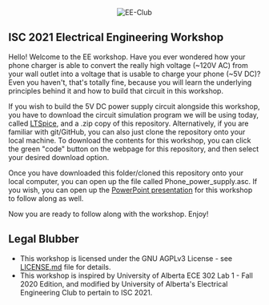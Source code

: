 <p align="center">
  <img src="https://i.imgur.com/a8pExaX.png" alt="EE-Club">
</p>


## ISC 2021 Electrical Engineering Workshop

Hello! Welcome to the EE workshop. Have you ever wondered how your phone charger is able to convert the really high voltage (~120V AC) from your wall outlet into a voltage that is usable to charge your phone (~5V DC)? Even you haven't, that's totally fine, because you will learn the underlying principles behind it and how to build that circuit in this workshop. 

If you wish to build the 5V DC power supply circuit alongside this workshop, you have to download the circuit simulation program we will be using today, called [LTSpice](https://www.analog.com/en/design-center/design-tools-and-calculators/ltspice-simulator.html), and a .zip copy of this repository. Alternatively, if you are familiar with git/GitHub, you can also just clone the repository onto your local machine. To download the contents for this workshop, you can click the green "code" button on the webpage for this repository, and then select your desired download option. 

Once you have downloaded this folder/cloned this repository onto your local computer, you can open up the file called Phone_power_supply.asc. If you wish, you can open up the [PowerPoint presentation](https://docs.google.com/presentation/d/1kEScn2-nlar9Xf49wl8lOPzi7uB9BSve4uhovnD_iwc/edit?usp=sharing) for this workshop to follow along as well. 

Now you are ready to follow along with the workshop. Enjoy! 


## Legal Blubber

* This workshop is licensed under the GNU AGPLv3 License - see [LICENSE.md](https://github.com/katielin42/ISC_2021_EE/blob/main/LICENSE) file for details.
* This workshop is inspired by University of Alberta ECE 302 Lab 1 - Fall 2020 Edition, and modified by University of Alberta's Electrical Engineering Club to pertain to ISC 2021. 
